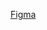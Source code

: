 [Figma](https://www.figma.com/design/0Fq38svZHZktLDRhA7p2j0/Untitled?node-id=1-2&t=hU6u8vjKA60q4B9F-0)

